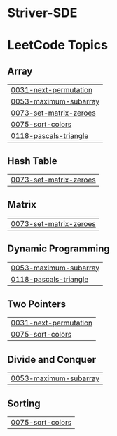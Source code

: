 # Striver-SDE
<!---LeetCode Topics Start-->
# LeetCode Topics
## Array
|  |
| ------- |
| [0031-next-permutation](https://github.com/Prerna-Nagpal/Striver-SDE/tree/master/0031-next-permutation) |
| [0053-maximum-subarray](https://github.com/Prerna-Nagpal/Striver-SDE/tree/master/0053-maximum-subarray) |
| [0073-set-matrix-zeroes](https://github.com/Prerna-Nagpal/Striver-SDE/tree/master/0073-set-matrix-zeroes) |
| [0075-sort-colors](https://github.com/Prerna-Nagpal/Striver-SDE/tree/master/0075-sort-colors) |
| [0118-pascals-triangle](https://github.com/Prerna-Nagpal/Striver-SDE/tree/master/0118-pascals-triangle) |
## Hash Table
|  |
| ------- |
| [0073-set-matrix-zeroes](https://github.com/Prerna-Nagpal/Striver-SDE/tree/master/0073-set-matrix-zeroes) |
## Matrix
|  |
| ------- |
| [0073-set-matrix-zeroes](https://github.com/Prerna-Nagpal/Striver-SDE/tree/master/0073-set-matrix-zeroes) |
## Dynamic Programming
|  |
| ------- |
| [0053-maximum-subarray](https://github.com/Prerna-Nagpal/Striver-SDE/tree/master/0053-maximum-subarray) |
| [0118-pascals-triangle](https://github.com/Prerna-Nagpal/Striver-SDE/tree/master/0118-pascals-triangle) |
## Two Pointers
|  |
| ------- |
| [0031-next-permutation](https://github.com/Prerna-Nagpal/Striver-SDE/tree/master/0031-next-permutation) |
| [0075-sort-colors](https://github.com/Prerna-Nagpal/Striver-SDE/tree/master/0075-sort-colors) |
## Divide and Conquer
|  |
| ------- |
| [0053-maximum-subarray](https://github.com/Prerna-Nagpal/Striver-SDE/tree/master/0053-maximum-subarray) |
## Sorting
|  |
| ------- |
| [0075-sort-colors](https://github.com/Prerna-Nagpal/Striver-SDE/tree/master/0075-sort-colors) |
<!---LeetCode Topics End-->